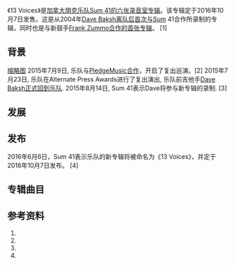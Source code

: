 《13 Voices》是[加拿大](../Page/加拿大.md "wikilink")[朋克乐队](https://zh.wikipedia.org/wiki/朋克 "wikilink")[Sum 41的六张](../Page/魔数41.md "wikilink")[录音室专辑](https://zh.wikipedia.org/wiki/录音室专辑 "wikilink")。该专辑定于2016年10月7日发售。这是从2004年[Dave Baksh离队后首次与Sum](https://zh.wikipedia.org/wiki/Dave_Baksh "wikilink") 41合作所录制的专辑，同时也是与新鼓手[Frank Zummo合作的首张专辑](https://zh.wikipedia.org/wiki/Frank_Zummo "wikilink")。 \[1\]

## 背景

[缩略图](https://zh.wikipedia.org/wiki/File:Sum41_2013.png "fig:缩略图") 2015年7月9日, 乐队与[PledgeMusic合作](https://zh.wikipedia.org/wiki/PledgeMusic "wikilink")，开启了复出巡演。\[2\] 2015年7月23日, 乐队在Alternate Press Awards进行了复出演出, 乐队前吉他手[Dave Baksh正式回到乐队](https://zh.wikipedia.org/wiki/Dave_Baksh "wikilink"). 2015年8月14日, Sum 41表示Dave将参与新专辑的录制. \[3\]

## 发展

## 发布

2016年6月6日，Sum 41表示乐队的新专辑将被命名为《13 Voices》，并定于2016年10月7日发布。 \[4\]

## 专辑曲目

## 参考资料

1.
2.
3.
4.